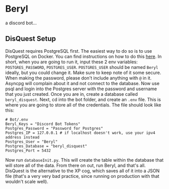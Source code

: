 # Beryl

a discord bot...

## DisQuest Setup

DisQuest requires PostgreSQL first. The easiest way to do so is to use PostgreSQL on Docker. You can find instructions on how to do this [here](https://hub.docker.com/_/postgres). In short, when you are going to run it, input these 2 env variables: `POSTGRES_PASSWORD`, `POSTGRES_USER`. `POSTGRES_USER` should be named `Beryl` ideally, but you could change it. Make sure to keep note of it some secure. When making the password, please don't include anything with `@` in it. Asyncpg will complain about it and not connect to the database. Now use psql and login into the Postgres server with the password and username that you just created. Once you are in, create a database called `beryl_disquest`. Next, cd into the bot folder, and create an `.env` file. This is where you are going to store all of the credentials. The file should look like this:

```
# Bot/.env
Beryl_Keys = "Discord Bot Tokens"
Postgres_Password = "Password for Postgres"
Postgres_IP = 127.0.0.1 # if localhost doesn't work, use your ipv4 address instead
Postgres_User = "Beryl"
Postgres_Database = "beryl_disquest"
Postgres_Port = 5432
```

Now run `databaseInit.py`. This will create the table within the database that will store all of the data. From there on out, run Beryl, and that's all. DisQuest is the alternative to the XP cog, which saves all of it into a JSON file (that's a very very bad practice, since running on production with that wouldn't scale well).